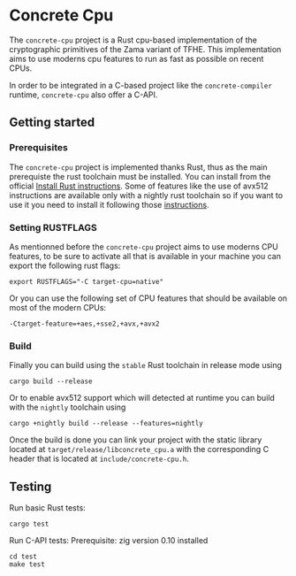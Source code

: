 # Concrete Cpu

The `concrete-cpu` project is a Rust cpu-based implementation of the cryptographic primitives of the Zama variant of TFHE. This implementation aims to use moderns cpu features to run as fast as possible on recent CPUs.

In order to be integrated in a C-based project like the `concrete-compiler` runtime, `concrete-cpu` also offer a C-API.

## Getting started

### Prerequisites

The `concrete-cpu` project is implemented thanks Rust, thus as the main prerequiste the rust toolchain must be installed. You can install from the official [Install Rust instructions](https://www.rust-lang.org/tools/install). Some of features like the use of avx512 instructions are available only with a nightly rust toolchain so if you want to use it you need to install it following those [instructions](https://rust-lang.github.io/rustup/concepts/channels.html).

### Setting RUSTFLAGS

As mentionned before the `concrete-cpu` project aims to use moderns CPU features, to be sure to activate all that is available in your machine you can export the following rust flags:

```
export RUSTFLAGS="-C target-cpu=native"
```

Or you can use the following set of CPU features that should be available on most of the modern CPUs:

```
-Ctarget-feature=+aes,+sse2,+avx,+avx2
```

### Build

Finally you can build using the `stable` Rust toolchain in release mode using

```
cargo build --release
```

Or to enable avx512 support which will detected at runtime you can build with the `nightly` toolchain using

```
cargo +nightly build --release --features=nightly
```

Once the build is done you can link your project with the static library located at `target/release/libconcrete_cpu.a` with the corresponding C header that is located at `include/concrete-cpu.h`.

## Testing

Run basic Rust tests:
```
cargo test
```

Run C-API tests:
Prerequisite: zig version 0.10 installed
```
cd test
make test
```
